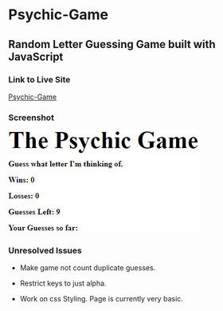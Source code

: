# Psychic-Game

## Random Letter Guessing Game built with JavaScript

### Link to Live Site
[Psychic-Game](https://hungle913.github.io/Psychic-Game/)

### Screenshot
![Psychic-Game Screenshot](./assets/images/Screen_Shot.PNG?raw=true "Pschic-Game")


### Unresolved Issues

* Make game not count duplicate guesses.

* Restrict keys to just alpha.

* Work on css Styling. Page is currently very basic. 